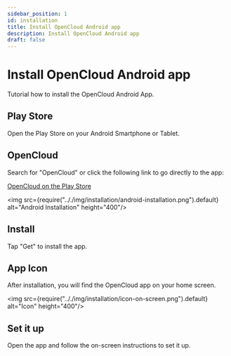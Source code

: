 ```yaml
---
sidebar_position: 1
id: installation
title: Install OpenCloud Android app
description: Install OpenCloud Android app
draft: false
---
```


# Install OpenCloud Android app

Tutorial how to install the OpenCloud Android App.

## Play Store

Open the Play Store on your Android Smartphone or Tablet.

## OpenCloud

Search for "OpenCloud" or click the following link to go directly to the app:

[OpenCloud on the Play Store](https://play.google.com/store/apps/details?id=eu.opencloud.android)

<img src={require(".././img/installation/android-installation.png").default} alt="Android Installation" height="400"/>

## Install

Tap "Get" to install the app.

## App Icon

After installation, you will find the OpenCloud app on your home screen.

<img src={require(".././img/installation/icon-on-screen.png").default} alt="Icon" height="400"/>

## Set it up

Open the app and follow the on-screen instructions to set it up.
